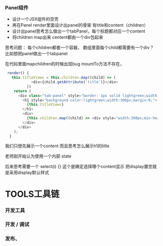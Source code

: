 ### Panel组件
- 设计一个JSX组件的空壳
- 再在Panel render里面设计出panel的骨架 有title和content（children）
- 设计出panel思考怎么做出一个tabPanel，每个标题都对应一个content
- 将children map出来 centent都由一个div包起来

思考问题： 每个children都套一个容器， 数组里面每个child都需要有一个div？
比如想把panel做出一个tabpanel

在代码里面mapchildren的时候出现bug mountTo方法不存在，

```js
 render() {
   this.titleViews = this.children.map((child) => (
            <div>{child.getAttribute('title')}</div>
          ))
    return (
      <div class="tab-panel" style="border: 1px solid lightgreen;width:300px">
        <h1 style="background-color:lightgreen;width:300px;margin:0;">
          {this.titleViews}
        </h1>
        <div>
          {this.children.map((child) => <div style="width:300px;min-height:300px">{child}</div>)}
        </div>
      </div>
    );
  }
```

我们只想先展示一个content 而且思考怎么展示h1的title

老师刚开始认为使用一个内部 state

后来思考需要一个 
select(i) {}
这个是确定选择哪个content显示
把display置空就是采用display默认样式

# TOOLS工具链

### 开发工具

### 开发 / 调试

### 发布、 